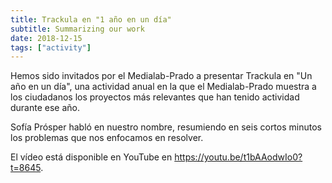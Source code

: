 ```yaml
---
title: Trackula en "1 año en un día"
subtitle: Summarizing our work
date: 2018-12-15
tags: ["activity"]
---
```


Hemos sido invitados por el Medialab-Prado a presentar Trackula en "Un año en un día", una actividad
anual en la que el Medialab-Prado muestra a los ciudadanos los proyectos más relevantes que han
tenido actividad durante ese año.

<!--more-->

Sofía Prósper habló en nuestro nombre, resumiendo en seis cortos minutos los problemas que nos enfocamos en resolver.

El vídeo está disponible en YouTube en https://youtu.be/t1bAAodwIo0?t=8645.
